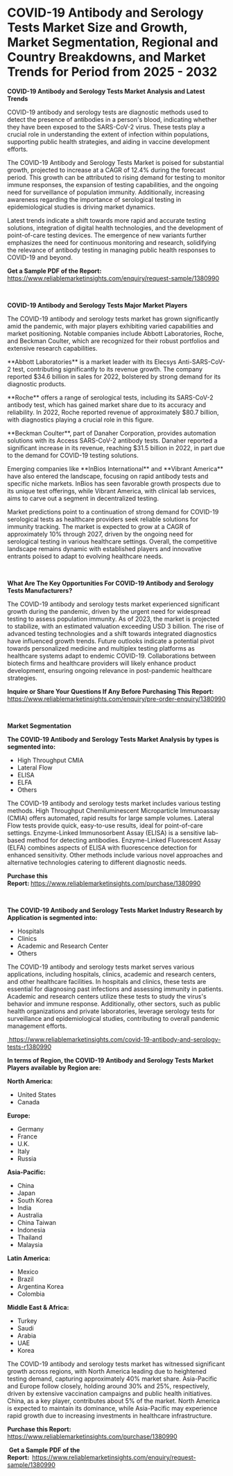 <p><h1>COVID-19 Antibody and Serology Tests Market Size and Growth, Market Segmentation, Regional and Country Breakdowns, and Market Trends for Period from 2025 -  2032</h1></p><p><strong>COVID-19 Antibody and Serology Tests Market Analysis and Latest Trends</strong></p>
<p><p>COVID-19 antibody and serology tests are diagnostic methods used to detect the presence of antibodies in a person's blood, indicating whether they have been exposed to the SARS-CoV-2 virus. These tests play a crucial role in understanding the extent of infection within populations, supporting public health strategies, and aiding in vaccine development efforts.</p><p>The COVID-19 Antibody and Serology Tests Market is poised for substantial growth, projected to increase at a CAGR of 12.4% during the forecast period. This growth can be attributed to rising demand for testing to monitor immune responses, the expansion of testing capabilities, and the ongoing need for surveillance of population immunity. Additionally, increasing awareness regarding the importance of serological testing in epidemiological studies is driving market dynamics.</p><p>Latest trends indicate a shift towards more rapid and accurate testing solutions, integration of digital health technologies, and the development of point-of-care testing devices. The emergence of new variants further emphasizes the need for continuous monitoring and research, solidifying the relevance of antibody testing in managing public health responses to COVID-19 and beyond.</p></p>
<p><strong>Get a Sample PDF of the Report:&nbsp;</strong> <a href="https://www.reliablemarketinsights.com/enquiry/request-sample/1380990?utm_campaign=3290&utm_medium=2&utm_source=Github&utm_content=ia&utm_term=14042025&utm_id=covid-19-antibody-and-serology-tests">https://www.reliablemarketinsights.com/enquiry/request-sample/1380990</a></p>
<p>&nbsp;</p>
<p><strong>COVID-19 Antibody and Serology Tests Major Market Players</strong></p>
<p><p>The COVID-19 antibody and serology tests market has grown significantly amid the pandemic, with major players exhibiting varied capabilities and market positioning. Notable companies include Abbott Laboratories, Roche, and Beckman Coulter, which are recognized for their robust portfolios and extensive research capabilities.</p><p>**Abbott Laboratories** is a market leader with its Elecsys Anti-SARS-CoV-2 test, contributing significantly to its revenue growth. The company reported $34.6 billion in sales for 2022, bolstered by strong demand for its diagnostic products.</p><p>**Roche** offers a range of serological tests, including its SARS-CoV-2 antibody test, which has gained market share due to its accuracy and reliability. In 2022, Roche reported revenue of approximately $80.7 billion, with diagnostics playing a crucial role in this figure.</p><p>**Beckman Coulter**, part of Danaher Corporation, provides automation solutions with its Access SARS-CoV-2 antibody tests. Danaher reported a significant increase in its revenue, reaching $31.5 billion in 2022, in part due to the demand for COVID-19 testing solutions.</p><p>Emerging companies like **InBios International** and **Vibrant America** have also entered the landscape, focusing on rapid antibody tests and specific niche markets. InBios has seen favorable growth prospects due to its unique test offerings, while Vibrant America, with clinical lab services, aims to carve out a segment in decentralized testing.</p><p>Market predictions point to a continuation of strong demand for COVID-19 serological tests as healthcare providers seek reliable solutions for immunity tracking. The market is expected to grow at a CAGR of approximately 10% through 2027, driven by the ongoing need for serological testing in various healthcare settings. Overall, the competitive landscape remains dynamic with established players and innovative entrants poised to adapt to evolving healthcare needs.</p></p>
<p>&nbsp;</p>
<p><strong>What Are The Key Opportunities For COVID-19 Antibody and Serology Tests Manufacturers?</strong></p>
<p><p>The COVID-19 antibody and serology tests market experienced significant growth during the pandemic, driven by the urgent need for widespread testing to assess population immunity. As of 2023, the market is projected to stabilize, with an estimated valuation exceeding USD 3 billion. The rise of advanced testing technologies and a shift towards integrated diagnostics have influenced growth trends. Future outlooks indicate a potential pivot towards personalized medicine and multiplex testing platforms as healthcare systems adapt to endemic COVID-19. Collaborations between biotech firms and healthcare providers will likely enhance product development, ensuring ongoing relevance in post-pandemic healthcare strategies.</p></p>
<p><strong>Inquire or Share Your Questions If Any Before Purchasing This Report:</strong> <a href="https://www.reliablemarketinsights.com/enquiry/pre-order-enquiry/1380990?utm_campaign=3290&utm_medium=2&utm_source=Github&utm_content=ia&utm_term=14042025&utm_id=covid-19-antibody-and-serology-tests">https://www.reliablemarketinsights.com/enquiry/pre-order-enquiry/1380990</a></p>
<p>&nbsp;</p>
<p><strong>Market Segmentation</strong></p>
<p><strong>The COVID-19 Antibody and Serology Tests Market Analysis by types is segmented into:</strong></p>
<p><ul><li>High Throughput CMIA</li><li>Lateral Flow</li><li>ELISA</li><li>ELFA</li><li>Others</li></ul></p>
<p><p>The COVID-19 antibody and serology tests market includes various testing methods. High Throughput Chemiluminescent Microparticle Immunoassay (CMIA) offers automated, rapid results for large sample volumes. Lateral Flow tests provide quick, easy-to-use results, ideal for point-of-care settings. Enzyme-Linked Immunosorbent Assay (ELISA) is a sensitive lab-based method for detecting antibodies. Enzyme-Linked Fluorescent Assay (ELFA) combines aspects of ELISA with fluorescence detection for enhanced sensitivity. Other methods include various novel approaches and alternative technologies catering to different diagnostic needs.</p></p>
<p><strong>Purchase this Report:&nbsp;</strong><a href="https://www.reliablemarketinsights.com/purchase/1380990?utm_campaign=3290&utm_medium=2&utm_source=Github&utm_content=ia&utm_term=14042025&utm_id=covid-19-antibody-and-serology-tests">https://www.reliablemarketinsights.com/purchase/1380990</a></p>
<p>&nbsp;</p>
<p><strong>The COVID-19 Antibody and Serology Tests Market Industry Research by Application is segmented into:</strong></p>
<p><ul><li>Hospitals</li><li>Clinics</li><li>Academic and Research Center</li><li>Others</li></ul></p>
<p><p>The COVID-19 antibody and serology tests market serves various applications, including hospitals, clinics, academic and research centers, and other healthcare facilities. In hospitals and clinics, these tests are essential for diagnosing past infections and assessing immunity in patients. Academic and research centers utilize these tests to study the virus's behavior and immune response. Additionally, other sectors, such as public health organizations and private laboratories, leverage serology tests for surveillance and epidemiological studies, contributing to overall pandemic management efforts.</p></p>
<p><a href="https://www.reliablemarketinsights.com/covid-19-antibody-and-serology-tests-r1380990?utm_campaign=3290&utm_medium=2&utm_source=Github&utm_content=ia&utm_term=14042025&utm_id=covid-19-antibody-and-serology-tests">&nbsp;https://www.reliablemarketinsights.com/covid-19-antibody-and-serology-tests-r1380990</a></p>
<p><strong>In terms of Region, the COVID-19 Antibody and Serology Tests Market Players available by Region are:</strong></p>
<p>
    <p> <strong> North America: </strong>
        <ul>
            <li>United States</li>
            <li>Canada</li>
        </ul>
        </p> 
    <p> <strong> Europe: </strong>
        <ul>
            <li>Germany</li>
            <li>France</li>
            <li>U.K.</li>
            <li>Italy</li>
            <li>Russia</li>
        </ul>
        </p> 
    <p> <strong> Asia-Pacific: </strong>
        <ul>
            <li>China</li>
            <li>Japan</li>
            <li>South Korea</li>
            <li>India</li>
            <li>Australia</li>
            <li>China Taiwan</li>
            <li>Indonesia</li>
            <li>Thailand</li>
            <li>Malaysia</li>
        </ul>
        </p> 
    <p> <strong> Latin America: </strong>
        <ul>
            <li>Mexico</li>
            <li>Brazil</li>
            <li>Argentina Korea</li>
            <li>Colombia</li>
        </ul>
        </p> 
    <p> <strong> Middle East & Africa: </strong>
        <ul>
            <li>Turkey</li>
            <li>Saudi</li>
            <li>Arabia</li>
            <li>UAE</li>
            <li>Korea</li>
        </ul>
    </p>
    </p>
<p><p>The COVID-19 antibody and serology tests market has witnessed significant growth across regions, with North America leading due to heightened testing demand, capturing approximately 40% market share. Asia-Pacific and Europe follow closely, holding around 30% and 25%, respectively, driven by extensive vaccination campaigns and public health initiatives. China, as a key player, contributes about 5% of the market. North America is expected to maintain its dominance, while Asia-Pacific may experience rapid growth due to increasing investments in healthcare infrastructure.</p></p>
<p><strong>Purchase this Report: </strong><a href="https://www.reliablemarketinsights.com/purchase/1380990?utm_campaign=3290&utm_medium=2&utm_source=Github&utm_content=ia&utm_term=14042025&utm_id=covid-19-antibody-and-serology-tests">https://www.reliablemarketinsights.com/purchase/1380990</a></p>
<p>&nbsp;<strong>Get a Sample PDF of the Report:&nbsp;&nbsp;</strong><a href="https://www.reliablemarketinsights.com/enquiry/request-sample/1380990?utm_campaign=3290&utm_medium=2&utm_source=Github&utm_content=ia&utm_term=14042025&utm_id=covid-19-antibody-and-serology-tests">https://www.reliablemarketinsights.com/enquiry/request-sample/1380990</a></p>
<p><strong></strong></p>
<p><p></p><p></p><p></p></p>